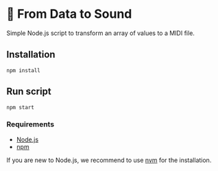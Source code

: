 # 🎹 From Data to Sound

Simple Node.js script to transform an array of values to a MIDI file.

## Installation

```
npm install
```

## Run script

```
npm start
```

### Requirements

* [Node.js](https://nodejs.org/en/)
* [npm](https://www.npmjs.com/)

If you are new to Node.js, we recommend to use [nvm](https://github.com/creationix/nvm) for the installation.

